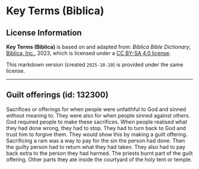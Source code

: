 # Key Terms (Biblica)

## License Information

**Key Terms (Biblica)** is based on and adapted from: _Biblica Bible Dictionary_, [Biblica, Inc.](https://www.biblica.com/), 2023, which is licensed under a [CC BY-SA 4.0 license](https://creativecommons.org/licenses/by-sa/4.0/legalcode.en).

This markdown version (created `2025-10-20`) is provided under the same license.



--------------------------------

## Guilt offerings (id: 132300)

Sacrifices or offerings for when people were unfaithful to God and sinned without meaning to. They were also for when people sinned against others. God required people to make these sacrifices. When people realised what they had done wrong, they had to stop. They had to turn back to God and trust him to forgive them. They would show this by making a guilt offering. Sacrificing a ram was a way to pay for the sin the person had done. Then the guilty person had to return what they had taken. They also had to pay back extra to the person they had harmed. The priests burnt part of the guilt offering. Other parts they ate inside the courtyard of the holy tent or temple.



